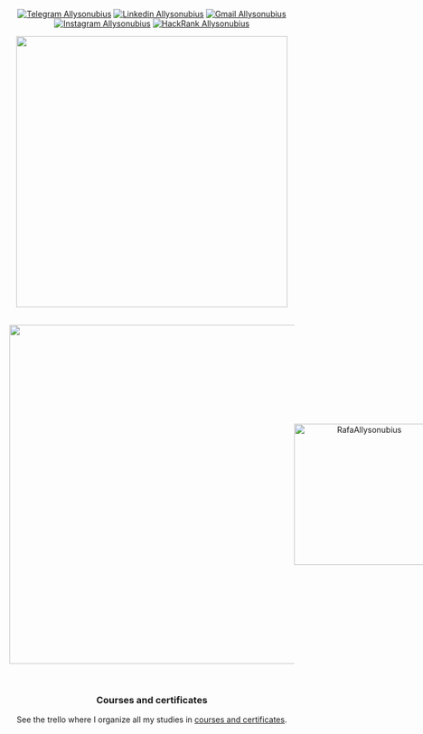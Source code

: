 <div align="center">

[![Telegram Allysonubius](https://img.shields.io/badge/-Telegram-E6E6FA?style=for-the-badge&labelColor=B0C4DE&logo=telegram&logoColor=white&link=https://t.me/allysonoliveirabrandao)](https://t.me/allysonoliveirabrandao)
[![Linkedin Allysonubius](https://img.shields.io/badge/-Linkedin-E6E6FA?style=for-the-badge&labelColor=1E90FF&logo=linkedin&logoColor=white&link=https://www.linkedin.com/in/allyson-de-oliveira-6b3596164/)](https://www.linkedin.com/in/allyson-de-oliveira-6b3596164/)
[![Gmail Allysonubius](https://img.shields.io/badge/-Gmail-E6E6FA?style=for-the-badge&labelColor=c14438&logo=gmail&logoColor=white&link=mailto:allysontrabalho7@gmail.com)](mailto:allysontrabalho7@gmail.com)
[![Instagram Allysonubius](https://img.shields.io/badge/-Instagram-E6E6FA?style=for-the-badge&labelColor=C13584&logo=instagram&logoColor=white&link=https://www.instagram.com/allysonubius/)](https://www.instagram.com/allysonubius/)
[![HackRank Allysonubius](https://img.shields.io/badge/-HackerRank-E6E6FA?style=for-the-badge&labelColor=808080&logo=hackerrank&logoColor=white&link=https://www.hackerrank.com/allysomoliveira7?hr_r=1_blank)](https://www.hackerrank.com/allysomoliveira7?hr_r=1)
</div>

<div align="center">
  <img height="480" src="https://media1.tenor.com/images/599e2459adce5e829dfa08b8b9d45add/tenor.gif?itemid=14038179">
</div>
<br/>
<p align="center" style="display: flex; align-items: center; justify-content: space-around">
  <img width=600 src="https://github-readme-stats.vercel.app/api?username=Allysonubius&theme=dark&show_icons=true&hide_border=true&bg_color=00008B" />

  <img width=250 src="https://github-readme-stats.vercel.app/api/top-langs?username=Allysonubius&show_icons=true&theme=dark&hide_border=true&cache_seconds=1200&locale=en&bg_color=000000" alt="RafaAllysonubius" />
</p>

<br>

<div align="center">

### Courses and certificates

  <p>See the trello where I organize all my studies in 
  <a target="_blank" href="https://trello.com/b/5w5QtwG6/cursos-e-certificados"> courses and certificates</a>.</p>
</div>

